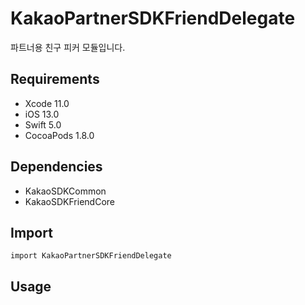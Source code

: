 # KakaoPartnerSDKFriendDelegate

파트너용 친구 피커 모듈입니다.

## Requirements
- Xcode 11.0
- iOS 13.0
- Swift 5.0
- CocoaPods 1.8.0

## Dependencies
- KakaoSDKCommon
- KakaoSDKFriendCore

## Import
```
import KakaoPartnerSDKFriendDelegate
```

## Usage
